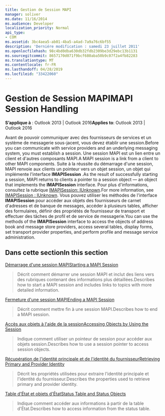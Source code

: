 ```yaml
---
title: Gestion de Session MAPI
manager: soliver
ms.date: 11/16/2014
ms.audience: Developer
localization_priority: Normal
api_type:
- COM
ms.assetid: 3bc4aea5-ab01-4ba5-a4ad-7a9a76c6bf55
description: 'Derniére modification : samedi 23 juillet 2011'
ms.openlocfilehash: 98c4bd0dba630db32fdb2309be3d29ebc13b1131
ms.sourcegitcommit: 8657170d071f9bcf680aba50b9c07f2a4fb82283
ms.translationtype: MT
ms.contentlocale: fr-FR
ms.lasthandoff: 04/28/2019
ms.locfileid: "33422060"
---
```

# <a name="mapi-session-handling"></a><span data-ttu-id="d8156-103">Gestion de Session MAPI</span><span class="sxs-lookup"><span data-stu-id="d8156-103">MAPI Session Handling</span></span>

  
  
<span data-ttu-id="d8156-104">**S’applique à** : Outlook 2013 | Outlook 2016</span><span class="sxs-lookup"><span data-stu-id="d8156-104">**Applies to**: Outlook 2013 | Outlook 2016</span></span> 
  
<span data-ttu-id="d8156-105">Avant de pouvoir communiquer avec des fournisseurs de services et un système de messagerie sous-jacent, vous devez établir une session.</span><span class="sxs-lookup"><span data-stu-id="d8156-105">Before you can communicate with service providers and an underlying messaging system, you must establish a session.</span></span> <span data-ttu-id="d8156-106">Une session MAPI est un lien entre un client et d'autres composants MAPI.</span><span class="sxs-lookup"><span data-stu-id="d8156-106">A MAPI session is a link from a client to other MAPI components.</span></span> <span data-ttu-id="d8156-107">Suite à la réussite du démarrage d'une session, MAPI renvoie aux clients un pointeur vers un objet session, un objet qui implémente l'interface **IMAPISession** .</span><span class="sxs-lookup"><span data-stu-id="d8156-107">As the result of successfully starting a session, MAPI returns to clients a pointer to a session object — an object that implements the **IMAPISession** interface.</span></span> <span data-ttu-id="d8156-108">Pour plus d'informations, consultez la rubrique [IMAPISession: IUnknown](imapisessioniunknown.md).</span><span class="sxs-lookup"><span data-stu-id="d8156-108">For more information, see [IMAPISession : IUnknown](imapisessioniunknown.md).</span></span> <span data-ttu-id="d8156-109">Vous pouvez utiliser les méthodes de l'interface **IMAPISession** pour accéder aux objets des fournisseurs de carnet d'adresses et de banque de messages, accéder à plusieurs tables, afficher des formulaires, définir des propriétés de fournisseur de transport et effectuer des tâches de profil et de service de messagerie.</span><span class="sxs-lookup"><span data-stu-id="d8156-109">You can use the methods of the **IMAPISession** interface to access the objects of address book and message store providers, access several tables, display forms, set transport provider properties, and perform profile and message service administration.</span></span> 
  
## <a name="in-this-section"></a><span data-ttu-id="d8156-110">Dans cette section</span><span class="sxs-lookup"><span data-stu-id="d8156-110">In this section</span></span>

[<span data-ttu-id="d8156-111">Démarrage d'une session MAPI</span><span class="sxs-lookup"><span data-stu-id="d8156-111">Starting a MAPI Session</span></span>](starting-a-mapi-session.md)
  
> <span data-ttu-id="d8156-112">Décrit comment démarrer une session MAPI et inclut des liens vers des rubriques contenant des informations plus détaillées.</span><span class="sxs-lookup"><span data-stu-id="d8156-112">Describes how to start a MAPI session and includes links to topics with more detailed information.</span></span>
    
[<span data-ttu-id="d8156-113">Fermeture d'une session MAPI</span><span class="sxs-lookup"><span data-stu-id="d8156-113">Ending a MAPI Session</span></span>](ending-a-mapi-session.md)
  
> <span data-ttu-id="d8156-114">Décrit comment mettre fin à une session MAPI.</span><span class="sxs-lookup"><span data-stu-id="d8156-114">Describes how to end a MAPI session.</span></span>
    
[<span data-ttu-id="d8156-115">Accès aux objets à l'aide de la session</span><span class="sxs-lookup"><span data-stu-id="d8156-115">Accessing Objects by Using the Session</span></span>](accessing-objects-by-using-the-session.md)
  
> <span data-ttu-id="d8156-116">Indique comment utiliser un pointeur de session pour accéder aux objets session.</span><span class="sxs-lookup"><span data-stu-id="d8156-116">Describes how to use a session pointer to access session objects.</span></span>
    
[<span data-ttu-id="d8156-117">Récupération de l'identité principale et de l'identité du fournisseur</span><span class="sxs-lookup"><span data-stu-id="d8156-117">Retrieving Primary and Provider Identity</span></span>](retrieving-primary-and-provider-identity.md)
  
> <span data-ttu-id="d8156-118">Décrit les propriétés utilisées pour extraire l'identité principale et l'identité du fournisseur.</span><span class="sxs-lookup"><span data-stu-id="d8156-118">Describes the properties used to retrieve primary and provider identity.</span></span>
    
[<span data-ttu-id="d8156-119">Table d'État et objets d'État</span><span class="sxs-lookup"><span data-stu-id="d8156-119">Status Table and Status Objects</span></span>](status-table-and-status-objects.md)
  
> <span data-ttu-id="d8156-120">Indique comment accéder aux informations à partir de la table d'État.</span><span class="sxs-lookup"><span data-stu-id="d8156-120">Describes how to access information from the status table.</span></span>
    

